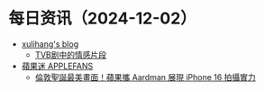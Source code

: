 ﻿# 每日资讯（2024-12-02）

- [xulihang's blog](https://blog.xulihang.me/feed/)
  - [TVB剧中的情感片段](https://blog.xulihang.me/relationship-cuts-in-TVB-TV-series/)
- [蘋果迷 APPLEFANS](https://applefans.today/feed/)
  - [倫敦聖誕最美畫面！蘋果攜 Aardman 展現 iPhone 16 拍攝實力](https://applefans.today/2024-12-wallace-and-gromit-shot-on-iphone/)
